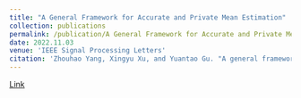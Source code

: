 ```yaml
---
title: "A General Framework for Accurate and Private Mean Estimation"
collection: publications
permalink: /publication/A General Framework for Accurate and Private Mean Estimation
date: 2022.11.03
venue: 'IEEE Signal Processing Letters'
citation: 'Zhouhao Yang, Xingyu Xu, and Yuantao Gu. "A general framework for accurate and private mean estimation." IEEE Signal Processing Letters 29 (2022): 2293-2297.'
---
```

[Link](https://ieeexplore.ieee.org/abstract/document/9937044)

